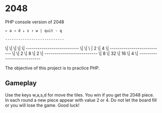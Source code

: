 2048
====

PHP console version of 2048

    ← a → d ↓ s ↑ w | quit - q

    --------------------------- 
   \\|      \\|      \\|      \\|      \\|
    --------------------------- 
   \\|      \\|     \\ | 2    \\| 4    \\|
    --------------------------- 
   \\|      \\| 2    \\| 8    \\| 2    \\|
    --------------------------- 
   \\| 8    \\| 32   \\| 16   \\| 4    \\|
    ---------------------------

The objective of this project is to practice PHP.

Gameplay
---

Use the keys w,a,s,d for move the tiles. You win if you get the 2048 piece. In each round a new piece appear with value 2 or 4. Do not let the board fill or you will lose the game. Good luck!

